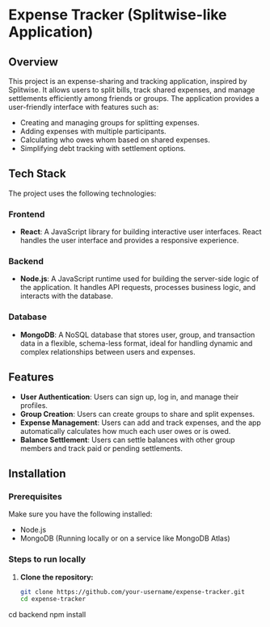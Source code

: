 # Expense Tracker (Splitwise-like Application)

## Overview

This project is an expense-sharing and tracking application, inspired by Splitwise. It allows users to split bills, track shared expenses, and manage settlements efficiently among friends or groups. The application provides a user-friendly interface with features such as:

- Creating and managing groups for splitting expenses.
- Adding expenses with multiple participants.
- Calculating who owes whom based on shared expenses.
- Simplifying debt tracking with settlement options.

## Tech Stack

The project uses the following technologies:

### Frontend

- **React**: A JavaScript library for building interactive user interfaces. React handles the user interface and provides a responsive experience.

### Backend

- **Node.js**: A JavaScript runtime used for building the server-side logic of the application. It handles API requests, processes business logic, and interacts with the database.

### Database

- **MongoDB**: A NoSQL database that stores user, group, and transaction data in a flexible, schema-less format, ideal for handling dynamic and complex relationships between users and expenses.

## Features

- **User Authentication**: Users can sign up, log in, and manage their profiles.
- **Group Creation**: Users can create groups to share and split expenses.
- **Expense Management**: Users can add and track expenses, and the app automatically calculates how much each user owes or is owed.
- **Balance Settlement**: Users can settle balances with other group members and track paid or pending settlements.

## Installation

### Prerequisites

Make sure you have the following installed:

- Node.js
- MongoDB (Running locally or on a service like MongoDB Atlas)

### Steps to run locally

1. **Clone the repository:**
   ```bash
   git clone https://github.com/your-username/expense-tracker.git
   cd expense-tracker
   ```

cd backend
npm install
